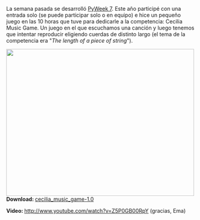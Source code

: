 <html><body><p>La semana pasada se desarrolló <a title="7" href="http://pyweek.org/7" target="_blank">PyWeek 7</a>. Este año participé con una entrada solo (se puede participar solo o en equipo) e hice un pequeño juego en las 10 horas que tuve para dedicarle a la competencia: Cecilia Music Game. Un juego en el que escuchamos una canción y luego tenemos que intentar reproducir eligiendo cuerdas de distinto largo (el tema de la competencia era <span>"<em>The length of a piece of string</em>").</span>



<a href="/wp-content/uploads/2008/09/pantallazo-cecilia-music-game.png"><img class="aligncenter size-full wp-image-553" title="pantallazo-cecilia-music-game" src="/wp-content/uploads/2008/09/pantallazo-cecilia-music-game.png" alt="" width="500" height="391"></a><strong>Download: </strong><a title="Download" href="http://media.pyweek.org/dl/7/SeaBoy/cecilia_music_game-1.0.zip" target="_self">cecilia_music_game-1.0</a>

<strong>Video: </strong><a href="http://www.youtube.com/watch?v=Z5P0GB00RpY" target="_blank">http://www.youtube.com/watch?v=Z5P0GB00RpY</a> (gracias, Ema)</p></body></html>